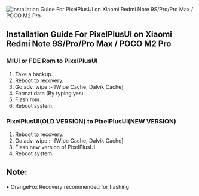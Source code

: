 ![Installation Guide For PixelPlusUI on Xiaomi Redmi Note 9S/Pro/Pro Max / POCO M2 Pro](https://i.imgur.com/pmZkslu.png "Installation")

## Installation Guide For PixelPlusUI on Xiaomi Redmi Note 9S/Pro/Pro Max / POCO M2 Pro

### MIUI or FDE Rom to PixelPlusUI
1. Take a backup.
2. Reboot to recovery.
3. Go adv. wipe :- [Wipe Cache, Dalvik Cache]
4. Format data (By typing yes)
5. Flash rom.
6. Reboot system.

### PixelPlusUI(OLD VERSION) to PixelPlusUI(NEW VERSION)
1. Reboot to recovery.
2. Go adv. wipe :- [Wipe Cache, Dalvik Cache]
3. Flash new version of PixelPlusUI.
4. Reboot system.

## Note:
• OrangeFox Recovery recommended for flashing
